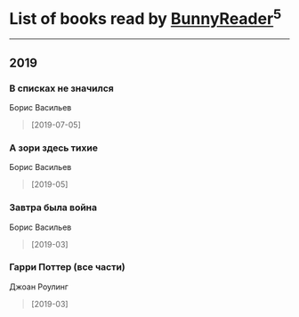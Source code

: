 # List of books read by [BunnyReader](https://plus.google.com/u/0/117953264019715943446/)<sup>5</sup>
---

## 2019

### В списках не значился
Борис Васильев
> [2019-07-05] 


### А зори здесь тихие
Борис Васильев
> [2019-05] 


### Завтра была война
Борис Васильев
> [2019-03] 


### Гарри Поттер (все части)
Джоан Роулинг
> [2019-03] 





